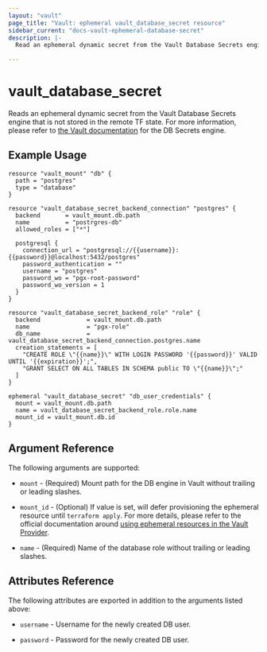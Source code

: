```yaml
---
layout: "vault"
page_title: "Vault: ephemeral vault_database_secret resource"
sidebar_current: "docs-vault-ephemeral-database-secret"
description: |-
  Read an ephemeral dynamic secret from the Vault Database Secrets engine 

---
```


# vault\_database\_secret

Reads an ephemeral dynamic secret from the Vault Database Secrets engine that is not stored in the remote TF state.
For more information, please refer to [the Vault documentation](https://developer.hashicorp.com/vault/docs/secrets/databases)
for the DB Secrets engine.

## Example Usage

```hcl
resource "vault_mount" "db" {
  path = "postgres"
  type = "database"
}

resource "vault_database_secret_backend_connection" "postgres" {
  backend       = vault_mount.db.path
  name          = "postrgres-db"
  allowed_roles = ["*"]

  postgresql {
    connection_url = "postgresql://{{username}}:{{password}}@localhost:5432/postgres"
    password_authentication = ""
    username = "postgres"
    password_wo = "pgx-root-password"
    password_wo_version = 1
  }
}

resource "vault_database_secret_backend_role" "role" {
  backend             = vault_mount.db.path
  name                = "pgx-role"
  db_name             = vault_database_secret_backend_connection.postgres.name
  creation_statements = [
    "CREATE ROLE \"{{name}}\" WITH LOGIN PASSWORD '{{password}}' VALID UNTIL '{{expiration}}';",
    "GRANT SELECT ON ALL TABLES IN SCHEMA public TO \"{{name}}\";"
  ]
}

ephemeral "vault_database_secret" "db_user_credentials" {
  mount = vault_mount.db.path
  name = vault_database_secret_backend_role.role.name
  mount_id = vault_mount.db.id
}
```

## Argument Reference

The following arguments are supported:

* `mount` - (Required) Mount path for the DB engine in Vault without trailing or leading slashes.

* `mount_id` - (Optional) If value is set, will defer provisioning the ephemeral resource until
  `terraform apply`. For more details, please refer to the official documentation around
  [using ephemeral resources in the Vault Provider](https://registry.terraform.io/providers/hashicorp/vault/latest/docs/guides/using_ephemeral_resources).

* `name` - (Required) Name of the database role without trailing or leading slashes.

## Attributes Reference

The following attributes are exported in addition to the arguments listed above:

* `username` - Username for the newly created DB user.

* `password` - Password for the newly created DB user.
